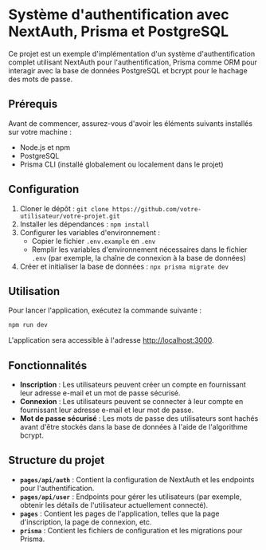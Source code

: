 # Système d'authentification avec NextAuth, Prisma et PostgreSQL

Ce projet est un exemple d'implémentation d'un système d'authentification complet utilisant NextAuth pour l'authentification, Prisma comme ORM pour interagir avec la base de données PostgreSQL et bcrypt pour le hachage des mots de passe.

## Prérequis

Avant de commencer, assurez-vous d'avoir les éléments suivants installés sur votre machine :

- Node.js et npm
- PostgreSQL
- Prisma CLI (installé globalement ou localement dans le projet)

## Configuration

1. Cloner le dépôt : `git clone https://github.com/votre-utilisateur/votre-projet.git`
2. Installer les dépendances : `npm install`
3. Configurer les variables d'environnement :
   - Copier le fichier `.env.example` en `.env`
   - Remplir les variables d'environnement nécessaires dans le fichier `.env` (par exemple, la chaîne de connexion à la base de données)
4. Créer et initialiser la base de données : `npx prisma migrate dev`

## Utilisation

Pour lancer l'application, exécutez la commande suivante :

```bash
npm run dev
```

L'application sera accessible à l'adresse [http://localhost:3000](http://localhost:3000).

## Fonctionnalités

- **Inscription** : Les utilisateurs peuvent créer un compte en fournissant leur adresse e-mail et un mot de passe sécurisé.
- **Connexion** : Les utilisateurs peuvent se connecter à leur compte en fournissant leur adresse e-mail et leur mot de passe.
- **Mot de passe sécurisé** : Les mots de passe des utilisateurs sont hachés avant d'être stockés dans la base de données à l'aide de l'algorithme bcrypt.

## Structure du projet

- **`pages/api/auth`** : Contient la configuration de NextAuth et les endpoints pour l'authentification.
- **`pages/api/user`** : Endpoints pour gérer les utilisateurs (par exemple, obtenir les détails de l'utilisateur actuellement connecté).
- **`pages`** : Contient les pages de l'application, telles que la page d'inscription, la page de connexion, etc.
- **`prisma`** : Contient les fichiers de configuration et les migrations pour Prisma.
